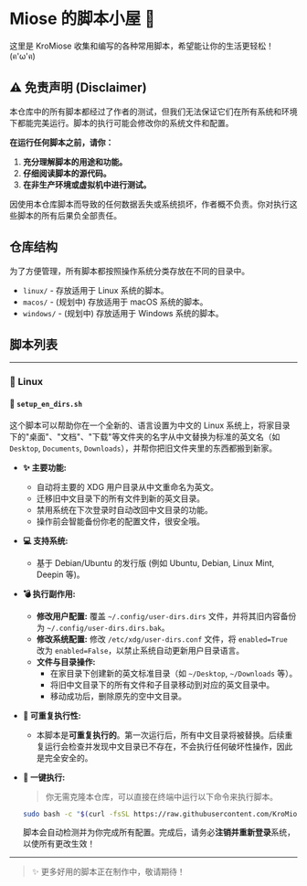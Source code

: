 # Miose 的脚本小屋 🐾

这里是 KroMiose 收集和编写的各种常用脚本，希望能让你的生活更轻松！(ฅ'ω'ฅ)

## ⚠️ 免责声明 (Disclaimer)

本仓库中的所有脚本都经过了作者的测试，但我们无法保证它们在所有系统和环境下都能完美运行。脚本的执行可能会修改你的系统文件和配置。

**在运行任何脚本之前，请你：**

1. **充分理解脚本的用途和功能。**
2. **仔细阅读脚本的源代码。**
3. **在非生产环境或虚拟机中进行测试。**

因使用本仓库脚本而导致的任何数据丢失或系统损坏，作者概不负责。你对执行这些脚本的所有后果负全部责任。

## 仓库结构

为了方便管理，所有脚本都按照操作系统分类存放在不同的目录中。

- `linux/` - 存放适用于 Linux 系统的脚本。
- `macos/` - (规划中) 存放适用于 macOS 系统的脚本。
- `windows/` - (规划中) 存放适用于 Windows 系统的脚本。

## 脚本列表

---

### 🐧 Linux

#### 📂 `setup_en_dirs.sh`

这个脚本可以帮助你在一个全新的、语言设置为中文的 Linux 系统上，将家目录下的"桌面"、"文档"、"下载"等文件夹的名字从中文替换为标准的英文名（如 `Desktop`, `Documents`, `Downloads`），并帮你把旧文件夹里的东西都搬到新家。

- **✨ 主要功能:**

  - 自动将主要的 XDG 用户目录从中文重命名为英文。
  - 迁移旧中文目录下的所有文件到新的英文目录。
  - 禁用系统在下次登录时自动改回中文目录的功能。
  - 操作前会智能备份你老的配置文件，很安全哦。

- **💻 支持系统:**

  - 基于 Debian/Ubuntu 的发行版 (例如 Ubuntu, Debian, Linux Mint, Deepin 等)。

- **💣 执行副作用:**

  - **修改用户配置:** 覆盖 `~/.config/user-dirs.dirs` 文件，并将其旧内容备份为 `~/.config/user-dirs.dirs.bak`。
  - **修改系统配置:** 修改 `/etc/xdg/user-dirs.conf` 文件，将 `enabled=True` 改为 `enabled=False`，以禁止系统自动更新用户目录语言。
  - **文件与目录操作:**
    - 在家目录下创建新的英文标准目录（如 `~/Desktop`, `~/Downloads` 等）。
    - 将旧中文目录下的所有文件和子目录移动到对应的英文目录中。
    - 移动成功后，删除原先的空中文目录。

- **🔁 可重复执行性:**

  - 本脚本是**可重复执行的**。第一次运行后，所有中文目录将被替换。后续重复运行会检查并发现中文目录已不存在，不会执行任何破坏性操作，因此是完全安全的。

- **🚀 一键执行:**

  > 你无需克隆本仓库，可以直接在终端中运行以下命令来执行脚本。

  ```bash
  sudo bash -c "$(curl -fsSL https://raw.githubusercontent.com/KroMiose/scripts/main/linux/setup_en_dirs.sh)"
  ```

  脚本会自动检测并为你完成所有配置。完成后，请务必**注销并重新登录**系统，以使所有更改生效！

---

> ✨ 更多好用的脚本正在制作中，敬请期待！
